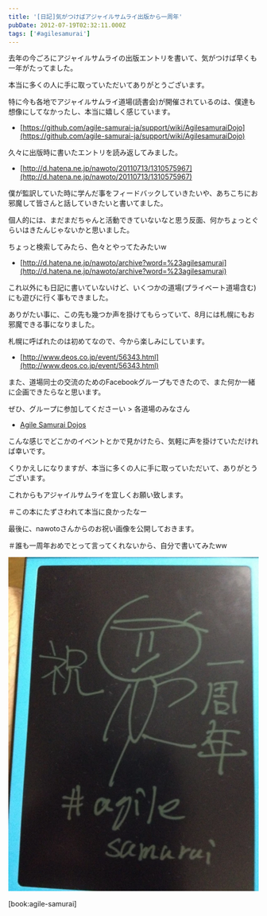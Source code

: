 ```yaml
---
title: '[日記]気がつけばアジャイルサムライ出版から一周年'
pubDate: 2012-07-19T02:32:11.000Z
tags: ['#agilesamurai']
---
```


去年の今ごろにアジャイルサムライの出版エントリを書いて、気がつけば早くも一年がたってました。

本当に多くの人に手に取っていただいてありがとうございます。

特に今も各地でアジャイルサムライ道場(読書会)が開催されているのは、僕達も想像にしてなかったし、本当に嬉しく感じています。

- [https://github.com/agile-samurai-ja/support/wiki/AgilesamuraiDojo](https://github.com/agile-samurai-ja/support/wiki/AgilesamuraiDojo)

久々に出版時に書いたエントリを読み返してみました。

- [http://d.hatena.ne.jp/nawoto/20110713/1310575967](http://d.hatena.ne.jp/nawoto/20110713/1310575967)

僕が監訳していた時に学んだ事をフィードバックしていきたいや、あちこちにお邪魔して皆さんと話していきたいと書いてました。

個人的には、まだまだちゃんと活動できていないなと思う反面、何かちょっとぐらいはきたんじゃないかと思いました。

ちょっと検索してみたら、色々とやってたみたいw

- [http://d.hatena.ne.jp/nawoto/archive?word=%23agilesamurai](http://d.hatena.ne.jp/nawoto/archive?word=%23agilesamurai)

これ以外にも日記に書いていないけど、いくつかの道場(プライベート道場含む)にも遊びに行く事もできました。

ありがたい事に、この先も幾つか声を掛けてもらっていて、8月には札幌にもお邪魔できる事になりました。

札幌に呼ばれたのは初めてなので、今から楽しみにしています。

- [http://www.deos.co.jp/event/56343.html](http://www.deos.co.jp/event/56343.html)

また、道場同士の交流のためのFacebookグループもできたので、また何か一緒に企画できたらなと思います。

ぜひ、グループに参加してくださーい > 各道場のみなさん

- [Agile Samurai Dojos](https://www.facebook.com/groups/253439108023391/)

こんな感じでどこかのイベントとかで見かけたら、気軽に声を掛けていただければ幸いです。

くりかえしになりますが、本当に多くの人に手に取っていただいて、ありがとうございます。

これからもアジャイルサムライを宜しくお願い致します。

＃この本にたずさわれて本当に良かったなー

最後に、nawotoさんからのお祝い画像を公開しておきます。

＃誰も一周年おめでとって言ってくれないから、自分で書いてみたww

![f:id:nawoto:20120718205945j:image:h220](/images/backtrace/2012/07/19/20120718205945.webp)

[book:agile-samurai]
